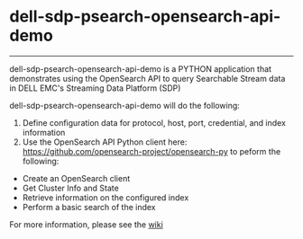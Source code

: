 # dell-sdp-psearch-opensearch-api-demo

----------------------------------------------------------------------------------------------
dell-sdp-psearch-opensearch-api-demo is a PYTHON application that demonstrates using the 
OpenSearch API to query Searchable Stream data in DELL EMC's Streaming Data Platform (SDP)

dell-sdp-psearch-opensearch-api-demo will do the following:
1. Define configuration data for protocol, host, port, credential, and index information 
2. Use the OpenSearch API Python client here: https://github.com/opensearch-project/opensearch-py to peform the following:
- Create an OpenSearch client
- Get Cluster Info and State
- Retrieve information on the configured index
- Perform a basic search of the index

For more information, please see the [wiki](https://github.com/OohDark30/dell-sdp-psearch-opensearch-api-demo/wiki)
